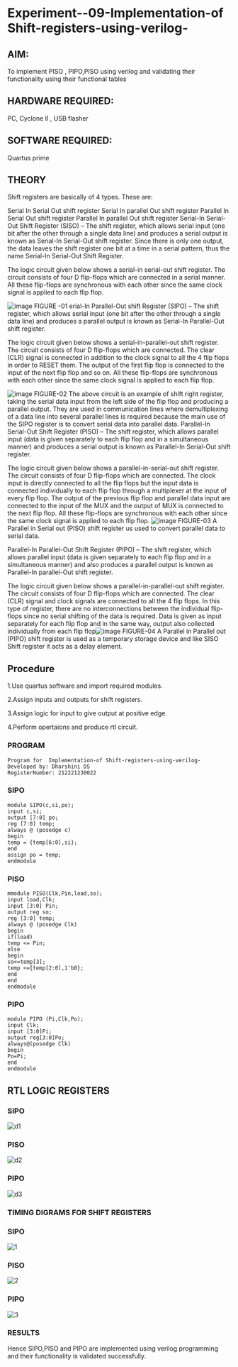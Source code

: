
# Experiment--09-Implementation-of Shift-registers-using-verilog-
## AIM:

To implement PISO , PIPO,PISO  using verilog and validating their functionality using their functional tables
## HARDWARE REQUIRED:   

PC, Cyclone II , USB flasher
## SOFTWARE REQUIRED:  

Quartus prime

## THEORY 
Shift registers are basically of 4 types. These are:

Serial In Serial Out shift register
Serial In parallel Out shift register
Parallel In Serial Out shift register
Parallel In parallel Out shift register
Serial-In Serial-Out Shift Register (SISO) –
The shift register, which allows serial input (one bit after the other through a single data line) and produces a serial output is known as Serial-In Serial-Out shift register. Since there is only one output, the data leaves the shift register one bit at a time in a serial pattern, thus the name Serial-In Serial-Out Shift Register.

The logic circuit given below shows a serial-in serial-out shift register. The circuit consists of four D flip-flops which are connected in a serial manner. All these flip-flops are synchronous with each other since the same clock signal is applied to each flip flop.

![image](https://user-images.githubusercontent.com/36288975/172337366-540cc45e-11fe-4cce-9503-560dc704bc7d.png)
FIGURE -01 
erial-In Parallel-Out shift Register (SIPO) –
The shift register, which allows serial input (one bit after the other through a single data line) and produces a parallel output is known as Serial-In Parallel-Out shift register.

The logic circuit given below shows a serial-in-parallel-out shift register. The circuit consists of four D flip-flops which are connected. The clear (CLR) signal is connected in addition to the clock signal to all the 4 flip flops in order to RESET them. The output of the first flip flop is connected to the input of the next flip flop and so on. All these flip-flops are synchronous with each other since the same clock signal is applied to each flip flop.

![image](https://user-images.githubusercontent.com/36288975/172337438-03416c7e-7c9d-4939-ba34-c355b9fc79c5.png)
FIGURE-02
The above circuit is an example of shift right register, taking the serial data input from the left side of the flip flop and producing a parallel output. They are used in communication lines where demultiplexing of a data line into several parallel lines is required because the main use of the SIPO register is to convert serial data into parallel data.
Parallel-In Serial-Out Shift Register (PISO) –
The shift register, which allows parallel input (data is given separately to each flip flop and in a simultaneous manner) and produces a serial output is known as Parallel-In Serial-Out shift register.

The logic circuit given below shows a parallel-in-serial-out shift register. The circuit consists of four D flip-flops which are connected. The clock input is directly connected to all the flip flops but the input data is connected individually to each flip flop through a multiplexer at the input of every flip flop. The output of the previous flip flop and parallel data input are connected to the input of the MUX and the output of MUX is connected to the next flip flop. All these flip-flops are synchronous with each other since the same clock signal is applied to each flip flop.
![image](https://user-images.githubusercontent.com/36288975/172337544-1632407f-1743-4b17-b480-00663d01e59f.png)
FIGURE-03
A Parallel in Serial out (PISO) shift register us used to convert parallel data to serial data.

Parallel-In Parallel-Out Shift Register (PIPO) –
The shift register, which allows parallel input (data is given separately to each flip flop and in a simultaneous manner) and also produces a parallel output is known as Parallel-In parallel-Out shift register.

The logic circuit given below shows a parallel-in-parallel-out shift register. The circuit consists of four D flip-flops which are connected. The clear (CLR) signal and clock signals are connected to all the 4 flip flops. In this type of register, there are no interconnections between the individual flip-flops since no serial shifting of the data is required. Data is given as input separately for each flip flop and in the same way, output also collected individually from each flip flop![image](https://user-images.githubusercontent.com/36288975/172337661-babb1f90-6286-4d14-8cbd-26a380ee085e.png)
FIGURE-04
A Parallel in Parallel out (PIPO) shift register is used as a temporary storage device and like SISO Shift register it acts as a delay element.

## Procedure
1.Use quartus software and import required modules.

2.Assign inputs and outputs for shift registers.

3.Assign logic for input to give output at positive edge.

4.Perform opertaions and produce rtl circuit.

### PROGRAM 
```
Program for  Implementation-of Shift-registers-using-verilog-
Developed by: Dharshini DS
RegisterNumber: 212221230022
```
### SIPO
```
module SIPO(c,si,po);
input c,si;
output [7:0] po;
reg [7:0] temp;
always @ (posedge c)
begin
temp = {temp[6:0],si};
end
assign po = temp;
endmodule 
```
### PISO
```
mmodule PISO(Clk,Pin,load,so);
input load,Clk;
input [3:0] Pin;
output reg so;
reg [3:0] temp;
always @ (posedge Clk)
begin 
if(load)
temp <= Pin;
else
begin
so<=temp[3];
temp <={temp[2:0],1'b0};
end
end
endmodule
```
### PIPO
```
module PIPO (Pi,Clk,Po);
input Clk;
input [3:0]Pi;
output reg[3:0]Po;
always@(posedge Clk)
begin
Po=Pi;
end 
endmodule 
```
## RTL LOGIC  REGISTERS   

### SIPO
![d1](https://user-images.githubusercontent.com/93427345/201481964-ba1e3c60-6b23-4f16-b3b7-c343e997fd61.png)

### PISO
![d2](https://user-images.githubusercontent.com/93427345/201481971-def2820f-7686-47e8-9956-a7ba9e3310af.png)

### PIPO
![d3](https://user-images.githubusercontent.com/93427345/201481975-6b70e72f-f902-428b-be4c-6557ef7f27af.png)

### TIMING DIGRAMS FOR SHIFT REGISTERS

### SIPO
![1](https://user-images.githubusercontent.com/93427345/202355175-b4d6f34a-d95b-4060-ac53-58c2563d9f23.PNG)

### PISO
![2](https://user-images.githubusercontent.com/93427345/202355188-d8ffda0c-2976-4b84-90e0-5d8163ad763f.PNG)

### PIPO
![3](https://user-images.githubusercontent.com/93427345/202355203-7326964f-ecb1-4adb-99bf-ae8020fea2a2.PNG)

### RESULTS 
Hence SIPO,PISO and PIPO are implemented using verilog programming and their functionality is validated successfully.
